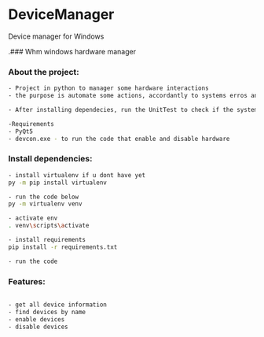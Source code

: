 # DeviceManager
Device manager for Windows

.### Whm
windows hardware manager

### About the project: 

```sh
- Project in python to manager some hardware interactions
- the purpose is automate some actions, accordantly to systems erros and monitoring it, for example, if some hardware fails, the system will monitore it and take some actions, like unistalling and installing , desabe and enable. all the options that a human would do, all the options available to make it work again.

- After installing dependecies, run the UnitTest to check if the system is getting necessary data from env file or your environment server.

-Requirements
- PyQt5
- devcon.exe - to run the code that enable and disable hardware

```

### Install dependencies:  

```sh
- install virtualenv if u dont have yet
py -m pip install virtualenv

- run the code below
py -m virtualenv venv

- activate env
. venv\scripts\activate

- install requirements
pip install -r requirements.txt

- run the code


```
### Features:  

```sh

- get all device information
- find devices by name
- enable devices
- disable devices


```